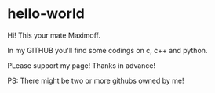 # hello-world

Hi! This your mate Maximoff.

In my GITHUB you'll find some codings on c, c++ and python.

PLease support my page!
Thanks in advance!

PS: There might be two or more githubs owned by me!
